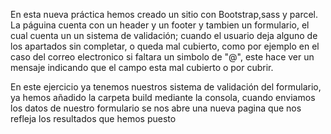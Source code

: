 En esta nueva práctica hemos creado un sitio con Bootstrap,sass y parcel.
La páguina cuenta con un header y un footer y tambien un formulario, el cual cuenta un un sistema de validación; cuando el usuario deja alguno de los apartados sin completar, o queda mal cubierto, como por ejemplo en el caso del correo electronico si faltara un simbolo de "@", este hace ver un mensaje indicando que el campo esta mal cubierto o por cubrir.

En este ejercicio ya tenemos nuestros sistema de validación del formulario, ya hemos añadido la carpeta build mediante la consola, cuando enviamos los datos de nuestro formulario se nos abre una nueva pagina que nos refleja los resultados que hemos puesto 